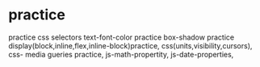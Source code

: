 # practice
practice css selectors
text-font-color practice
box-shadow practice
display(block,inline,flex,inline-block)practice,
css(units,visibility,cursors),
css- media gueries practice,
js-math-propertity,
js-date-properties,
